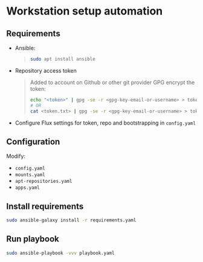 # Workstation setup automation
## Requirements
- Ansible:
    > ```sh
    > sudo apt install ansible
    > ```
- Repository access token
    > Added to account on Github or other git provider
    > GPG encrypt the token:
    >   ```sh
    >   echo "<token>" | gpg -se -r <gpg-key-email-or-username> > token.gpg
    >   # OR
    >   cat <token.txt> | gpg -se -r <gpg-key-email-or-username> > token.gpg
    >   ```
- Configure Flux settings for token, repo and bootstrapping in `config.yaml`

## Configuration
Modify:
- `config.yaml`
- `mounts.yaml`
- `apt-repositories.yaml`
- `apps.yaml`

## Install requirements
```sh
sudo ansible-galaxy install -r requirements.yaml
```
## Run playbook
```sh
sudo ansible-playbook -vvv playbook.yaml
```
